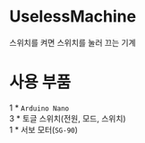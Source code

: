 # UselessMachine
스위치를 켜면 스위치를 눌러 끄는 기계<br>

# 사용 부품
1 * `Arduino Nano`<br>
3 * 토글 스위치(전원, 모드, 스위치)<br>
1 * 서보 모터(`SG-90`)<br>
